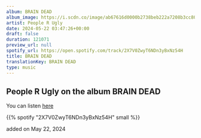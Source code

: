 ```yaml
---
album: BRAIN DEAD
album_image: https://i.scdn.co/image/ab67616d0000b2738beb222a7208b3cc80a0df26
artist: People R Ugly
date: 2024-05-22 03:47:26+00:00
draft: false
duration: 121071
preview_url: null
spotify_url: https://open.spotify.com/track/2X7V0ZwyT6NDn3yBxNz54H
title: BRAIN DEAD
translationKey: BRAIN DEAD
type: music
---
```


## People R Ugly on the album BRAIN DEAD

You can listen [here](https://open.spotify.com/track/2X7V0ZwyT6NDn3yBxNz54H)

{{% spotify "2X7V0ZwyT6NDn3yBxNz54H" small %}}

added on May 22, 2024